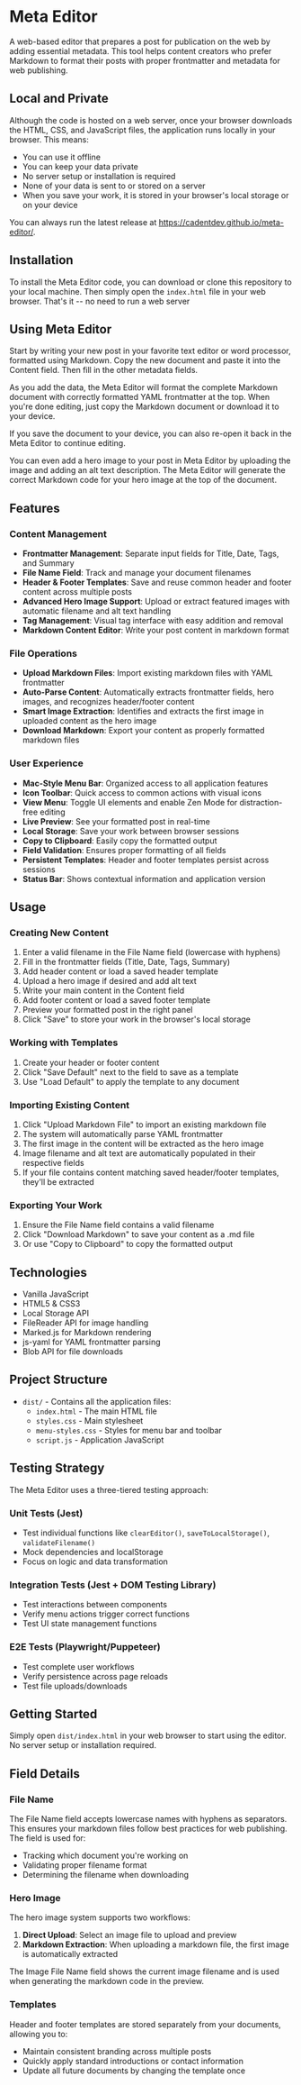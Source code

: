 # Meta Editor

A web-based editor that prepares a post for publication on the web by adding essential metadata. This tool helps content creators who prefer Markdown to format their posts with proper frontmatter and metadata for web publishing.

## Local and Private

Although the code is hosted on a web server, once your browser downloads the HTML, CSS, and JavaScript files, the application runs locally in your browser. This means:

- You can use it offline 
- You can keep your data private
- No server setup or installation is required
- None of your data is sent to or stored on a server
- When you save your work, it is stored in your browser's local storage or on your device

You can always run the latest release at https://cadentdev.github.io/meta-editor/.

## Installation

To install the Meta Editor code, you can download or clone this repository to your local machine. Then simply open the `index.html` file in your web browser. That's it -- no need to run a web server

## Using Meta Editor

Start by writing your new post in your favorite text editor or word processor, formatted using Markdown. Copy the new document and paste it into the Content field. Then fill in the other metadata fields. 

As you add the data, the Meta Editor will format the complete Markdown document with correctly formatted YAML frontmatter at the top. When you're done editing, just copy the Markdown document or download it to your device.

If you save the document to your device, you can also re-open it back in the Meta Editor to continue editing.

You can even add a hero image to your post in Meta Editor by uploading the image and adding an alt text description. The Meta Editor will generate the correct Markdown code for your hero image at the top of the document.

## Features

### Content Management
- **Frontmatter Management**: Separate input fields for Title, Date, Tags, and Summary
- **File Name Field**: Track and manage your document filenames
- **Header & Footer Templates**: Save and reuse common header and footer content across multiple posts
- **Advanced Hero Image Support**: Upload or extract featured images with automatic filename and alt text handling
- **Tag Management**: Visual tag interface with easy addition and removal
- **Markdown Content Editor**: Write your post content in markdown format

### File Operations
- **Upload Markdown Files**: Import existing markdown files with YAML frontmatter
- **Auto-Parse Content**: Automatically extracts frontmatter fields, hero images, and recognizes header/footer content
- **Smart Image Extraction**: Identifies and extracts the first image in uploaded content as the hero image
- **Download Markdown**: Export your content as properly formatted markdown files

### User Experience
- **Mac-Style Menu Bar**: Organized access to all application features
- **Icon Toolbar**: Quick access to common actions with visual icons
- **View Menu**: Toggle UI elements and enable Zen Mode for distraction-free editing
- **Live Preview**: See your formatted post in real-time
- **Local Storage**: Save your work between browser sessions
- **Copy to Clipboard**: Easily copy the formatted output
- **Field Validation**: Ensures proper formatting of all fields
- **Persistent Templates**: Header and footer templates persist across sessions
- **Status Bar**: Shows contextual information and application version

## Usage

### Creating New Content
1. Enter a valid filename in the File Name field (lowercase with hyphens)
2. Fill in the frontmatter fields (Title, Date, Tags, Summary)
3. Add header content or load a saved header template
4. Upload a hero image if desired and add alt text
5. Write your main content in the Content field
6. Add footer content or load a saved footer template
7. Preview your formatted post in the right panel
8. Click "Save" to store your work in the browser's local storage

### Working with Templates
1. Create your header or footer content
2. Click "Save Default" next to the field to save as a template
3. Use "Load Default" to apply the template to any document

### Importing Existing Content
1. Click "Upload Markdown File" to import an existing markdown file
2. The system will automatically parse YAML frontmatter
3. The first image in the content will be extracted as the hero image
4. Image filename and alt text are automatically populated in their respective fields
5. If your file contains content matching saved header/footer templates, they'll be extracted

### Exporting Your Work
1. Ensure the File Name field contains a valid filename
2. Click "Download Markdown" to save your content as a .md file
3. Or use "Copy to Clipboard" to copy the formatted output

## Technologies

- Vanilla JavaScript
- HTML5 & CSS3
- Local Storage API
- FileReader API for image handling
- Marked.js for Markdown rendering
- js-yaml for YAML frontmatter parsing
- Blob API for file downloads

## Project Structure

- `dist/` - Contains all the application files:
  - `index.html` - The main HTML file
  - `styles.css` - Main stylesheet
  - `menu-styles.css` - Styles for menu bar and toolbar
  - `script.js` - Application JavaScript

## Testing Strategy

The Meta Editor uses a three-tiered testing approach:

### Unit Tests (Jest)
- Test individual functions like `clearEditor()`, `saveToLocalStorage()`, `validateFilename()`
- Mock dependencies and localStorage
- Focus on logic and data transformation

### Integration Tests (Jest + DOM Testing Library)
- Test interactions between components
- Verify menu actions trigger correct functions
- Test UI state management functions

### E2E Tests (Playwright/Puppeteer)
- Test complete user workflows
- Verify persistence across page reloads
- Test file uploads/downloads

## Getting Started

Simply open `dist/index.html` in your web browser to start using the editor. No server setup or installation required.

## Field Details

### File Name
The File Name field accepts lowercase names with hyphens as separators. This ensures your markdown files follow best practices for web publishing. The field is used for:
- Tracking which document you're working on
- Validating proper filename format
- Determining the filename when downloading

### Hero Image
The hero image system supports two workflows:
1. **Direct Upload**: Select an image file to upload and preview
2. **Markdown Extraction**: When uploading a markdown file, the first image is automatically extracted

The Image File Name field shows the current image filename and is used when generating the markdown code in the preview.

### Templates
Header and footer templates are stored separately from your documents, allowing you to:
- Maintain consistent branding across multiple posts
- Quickly apply standard introductions or contact information
- Update all future documents by changing the template once
